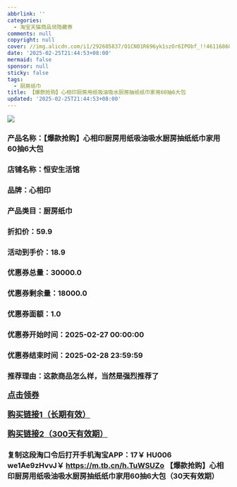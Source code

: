 ```yaml
---
abbrlink: ''
categories:
  - 淘宝天猫商品领隐藏券
comments: null
copyright: null
cover: //img.alicdn.com/i1/292605837/O1CN01R696yk1szOr6IPObf_!!4611686018427383693-0-item_pic.jpg
date: '2025-02-25T21:44:53+08:00'
mermaid: false
sponsor: null
sticky: false
tags:
  - 厨房纸巾
title: 【爆款抢购】心相印厨房用纸吸油吸水厨房抽纸纸巾家用60抽6大包
updated: '2025-02-25T21:44:53+08:00'
--- 
```


![](//img.alicdn.com/i1/292605837/O1CN01R696yk1szOr6IPObf_!!4611686018427383693-0-item_pic.jpg)

### 产品名称：【爆款抢购】心相印厨房用纸吸油吸水厨房抽纸纸巾家用60抽6大包
### 店铺名称：恒安生活馆
### 品牌：心相印
### 产品类目：厨房纸巾
### 折扣价：59.9
### 活动到手价：18.9
### 优惠券总量：30000.0
### 优惠券剩余量：18000.0
### 优惠券面额：1.0
### 优惠券开始时间：2025-02-27 00:00:00	
### 优惠券结束时间：2025-02-28 23:59:59	
### 推荐理由：这款商品怎么样，当然是强烈推荐了

<p style="font-size: 18px; font-weight: bold;">
  <a href="https://uland.taobao.com/coupon/edetail?e=c1CDuzDsp2GlhHvvyUNXZfh8CuWt5YH5OVuOuRD5gLJMmdsrkidbOWBzzpT26idJVtiq0mPIp0Q0iIPmsiiMeKj4JKAA6XsITIQ8rHJLZY1BJYgodI5lsO%2BVb%2B3ANae%2BRSHvQe2jOLZ9pbNCYX0I%2BPP%2BWUTgK%2F%2B0I%2BtaUgbudUxA%2B536asYsLWVfKa%2BhVnND1XMGaIb2mAX6Ax6Lmx4GfpjB6TX2HR3QQ5WKStDdyeTLAJho1Tgm24y1rRo98IyIzxHHRjXbSzC3GXpSbfs48tFLzFWTGUNRfQtTnppwq36DmBvujOcA61KN0cJd1mEo9pILCoZ%2B%2FH9%2BOHfs5nLQGA%3D%3D&traceId=21665f9817407225954674899d132c&union_lens=lensId%3AOPT%401740722599%402103f367_0dc6_1954b26f692_cbce%4001%40eyJmbG9vcklkIjo3MzM1NH0ie" target="_blank">点击领券</a>
</p>
<p style="font-size: 18px; font-weight: bold;">
  <a href="https://s.click.taobao.com/t?e=m%3D2%26s%3DOjTfvYIw1mhw4vFB6t2Z2ueEDrYVVa64K7Vc7tFgwiHjf2vlNIV67k2Uw6Vjz9mV18u9BjgaVz73ID%2FV1RqsF4wnCJeELi4I%2FIEn%2BS1IjHAB0ghlTd7WlZVm%2FOAUUFw71qrpxiwMoCNxc1AtbZGVS68focVLz3xiR9CsTDAwmsuMHuv7RoNv0Q0jFsbsQ7KWXHcxeSQB%2BKAU465FCtdAeq3PBuKNKgmD3erVGnCnuBzaWp6rLjYdK%2BsL9qYYLZmkozvQCWI2PAlyfsBFZDqhxXSFvSTZM%2B%2F4A13NwUW6D5talviH1esQRuGUglHPzmcuTHSKda6%2BD90%3D" target="_blank">购买链接1（长期有效）</a>
</p>
<p style="font-size: 18px; font-weight: bold;">
  <a href="https://s.click.taobao.com/VjYbVNs" target="_blank">购买链接2（300天有效期）</a>
</p>

### 复制这段淘口令后打开手机淘宝APP：17￥ HU006 we1Ae9zHvvJ￥ https://m.tb.cn/h.TuWSUZo  【爆款抢购】心相印厨房用纸吸油吸水厨房抽纸纸巾家用60抽6大包（30天有效期）
